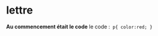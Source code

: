 # lettre 
**Au commencement était le code**
le code :`
          p{
           color:red;
             }`
